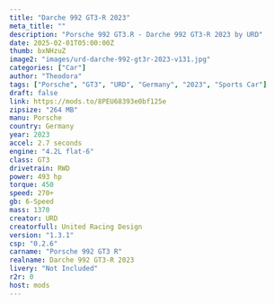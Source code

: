```yaml
---
title: "Darche 992 GT3-R 2023"
meta_title: ""
description: "Porsche 992 GT3.R - Darche 992 GT3-R 2023 by URD"
date: 2025-02-01T05:00:00Z
thumb: bxNHzuZ
image2: "images/urd-darche-992-gt3r-2023-v131.jpg"
categories: ["Car"]
author: "Theodora"
tags: ["Porsche", "GT3", "URD", "Germany", "2023", "Sports Car"]
draft: false
link: https://mods.to/8PEU68393e0bf125e
zipsize: "264 MB"
manu: Porsche
country: Germany
year: 2023
accel: 2.7 seconds
engine: "4.2L flat-6"
class: GT3
drivetrain: RWD
power: 493 hp
torque: 450
speed: 270+
gb: 6-Speed
mass: 1370
creator: URD
creatorfull: United Racing Design
version: "1.3.1"
csp: "0.2.6"
carname: "Porsche 992 GT3 R"
realname: Darche 992 GT3-R 2023
livery: "Not Included"
r2r: 0
host: mods
---
```

